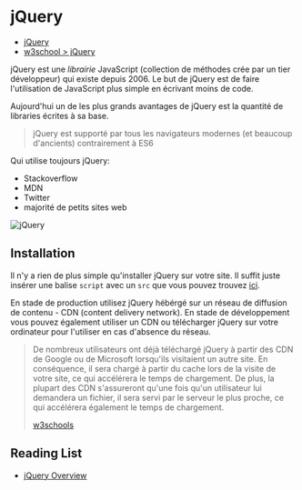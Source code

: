 # jQuery

+ [jQuery](https://jquery.com/)
+ [w3school > jQuery](https://www.w3schools.com/jquery/jquery_intro.asp)

jQuery est une *librairie* JavaScript (collection de méthodes crée par un tier développeur) qui existe depuis 2006. Le but de jQuery est de faire l'utilisation de JavaScript plus simple en écrivant moins de code.

Aujourd'hui un de les plus grands avantages de jQuery est la quantité de libraries écrites à sa base.

> jQuery est supporté par tous les navigateurs modernes (et beaucoup d'ancients) contrairement à ES6

Qui utilise toujours jQuery:

+ Stackoverflow
+ MDN
+ Twitter
+ majorité de petits sites web

![jQuery](http://www.commitstrip.com/wp-content/uploads/2015/02/Strip-Jquery-forever-650-final.jpg)

## Installation

Il n'y a rien de plus simple qu'installer jQuery sur votre site. Il suffit juste insérer une balise `script` avec un `src` que vous pouvez trouvez [ici](https://jquery.com/download/#using-jquery-with-a-cdn).

En stade de production utilisez jQuery hébérgé sur un réseau de diffusion de contenu - CDN (content delivery network).
En stade de développement vous pouvez également utiliser un CDN ou télécharger jQuery sur votre ordinateur pour l'utiliser en cas d'absence du réseau.

> De nombreux utilisateurs ont déjà téléchargé jQuery à partir des CDN de Google ou de Microsoft lorsqu'ils visitaient un autre site. En conséquence, il sera chargé à partir du cache lors de la visite de votre site, ce qui accélérera le temps de chargement. De plus, la plupart des CDN s'assureront qu'une fois qu'un utilisateur lui demandera un fichier, il sera servi par le serveur le plus proche, ce qui accélérera également le temps de chargement.
>
> [w3schools](https://www.w3schools.com/jquery/jquery_get_started.asp)

## Reading List

+ [jQuery Overview](https://blog.cloudboost.io/dom-manipulation-with-jquery-448124ec1006)